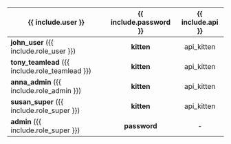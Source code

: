 
| {{ include.user }} | {{ include.password }} | {{ include.api }} |
|---|:---:|:---:|
| **john_user** ({{ include.role_user }}) | **kitten** | api_kitten |
| **tony_teamlead** ({{ include.role_teamlead }}) | **kitten** | api_kitten |
| **anna_admin** ({{ include.role_admin }}) | **kitten** | api_kitten |
| **susan_super** ({{ include.role_super }}) | **kitten** | api_kitten |
| **admin** ({{ include.role_super }}) | **password** | - |
